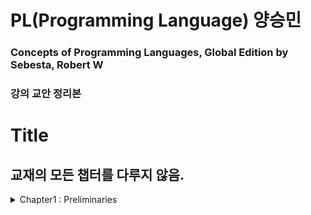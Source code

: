 # PL(Programming Language) 양승민
### Concepts of Programming Languages, Global Edition by Sebesta, Robert W
### 강의 교안 정리본
# Title
## 교재의 모든 챕터를 다루지 않음.
<details><summary>
Chapter1 : Preliminaries
</summary><div markdown="1">

- [1.1 Reasons for Studying Concepts of P.L](#1.1-Reasons-for-Studying-Concepts-of-P.L)
- [1.2 Programming Domains](#1.2-Programming-Domains)
- [1.3 Language Evaluation Criteria](#1.3-Language-Evaluation-Criteria)
- [1.4 Influences on Language Design](#1.4-Influences-on-Language-Design)
- [1.5 Language Categories](#1.5-Language-Categories)
- [1.6 Language Design Trade-Offs](#1.6-Language-Design-Trade-Offs)
- [1.7 Implementation Methods](#1.7-Implementation-Methods)
- [1.8 Programming Environments](#1.8-Programming-Environments)
 </div></details>
